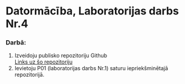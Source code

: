 # Datormācība, Laboratorijas darbs Nr.4
### Darbā:
1. Izveidoju publisko repozitoriju Github  
[Links uz šo repozitoriju](https://github.com/iPumpurs/P04)
2. Ievietoju P01 (laboratorijas darbs Nr.1) saturu iepriekšminētajā repozitorijā. 

